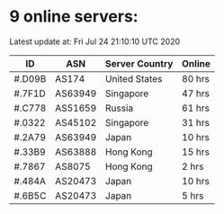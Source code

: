 # 9 online servers:

Latest update at: Fri Jul 24 21:10:10 UTC 2020

| ID | ASN | Server Country | Online |
| -- | --- | -------------- | ------ |
| #.D09B | AS174 | United States | 80 hrs |
| #.7F1D | AS63949 | Singapore | 47 hrs |
| #.C778 | AS51659 | Russia | 61 hrs |
| #.0322 | AS45102 | Singapore | 31 hrs |
| #.2A79 | AS63949 | Japan | 10 hrs |
| #.33B9 | AS63888 | Hong Kong | 15 hrs |
| #.7867 | AS8075 | Hong Kong | 2 hrs |
| #.484A | AS20473 | Japan | 10 hrs |
| #.6B5C | AS20473 | Japan | 5 hrs |

